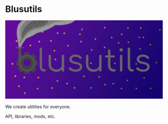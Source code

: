 # Blusutils
![Logo](https://github.com/Blusutils/.github/blob/main/profile/blusutils_2.png?raw=true)

We create utilities for everyone. 

API, libraries, mods, etc.
